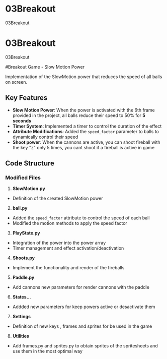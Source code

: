# 03Breakout
03Breakout
# 03Breakout
03Breakout

#Breakout Game - Slow Motion Power

Implementation of the SlowMotion power that reduces the speed of all balls on screen.

## Key Features
- **Slow Motion Power**: When the power is activated with the 6th frame provided in the project, all balls reduce their speed to 50% for **5 seconds**
- **Timer System**: Implemented a timer to control the duration of the effect
- **Attribute Modifications**: Added the `speed_factor` parameter to balls to dynamically control their speed
- **Shoot power**: When the cannons are active, you can shoot fireball with the key "z" only 5 times, you cant shoot if a fireball is active in game

## Code Structure
### Modified Files
1. **SlowMotion.py**
- Definition of the created SlowMotion power

2. **ball.py**
- Added the `speed_factor` attribute to control the speed of each ball
- Modified the motion methods to apply the speed factor

3. **PlayState.py**
- Integration of the power into the power array
- Timer management and effect activation/deactivation

4. **Shoots.py**
- Implement the functionality and render of the fireballs

5. **Paddle.py**
- Add cannons new parameters for render cannons with the paddle

6. **States...**
- Addded new parameters for keep powers active or desactivate them

7. **Settings**
- Definition of new keys , frames and sprites for be used in the game

8. **Utilities**
- Add frames.py and sprites.py to obtain sprites of the spritesheets and use them in the most optimal way 
